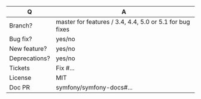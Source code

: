 | Q             | A
| ------------- | ---
| Branch?       | master for features / 3.4, 4.4, 5.0 or 5.1 for bug fixes <!-- see below -->
| Bug fix?      | yes/no
| New feature?  | yes/no <!-- please update src/**/CHANGELOG.md files -->
| Deprecations? | yes/no <!-- please update UPGRADE-*.md and src/**/CHANGELOG.md files -->
| Tickets       | Fix #... <!-- prefix each issue number with "Fix #", no need to create an issue if none exist, explain below instead -->
| License       | MIT
| Doc PR        | symfony/symfony-docs#... <!-- required for new features -->
<!--
Replace this notice by a short README for your feature/bugfix. This will help people
understand your PR and can be used as a start for the documentation.

Additionally (see https://symfony.com/releases):
 - Always add tests and ensure they pass.
 - Never break backward compatibility (see https://symfony.com/bc).
 - Bug fixes must be submitted against the lowest maintained branch where they apply
   (lowest branches are regularly merged to upper ones so they get the fixes too.)
 - Features and deprecations must be submitted against branch master.
-->
